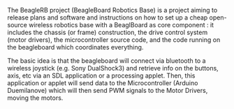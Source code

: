 The BeagleRB project (BeagleBoard Robotics Base) is a project aiming to release plans and software and instructions on how to set up a cheap open-source wireless robotics base with a BeaglBoard as core component : it includes the chassis (or frame) construction, the drive control system (motor drivers), the microcontroller source code, and the code running on the beagleboard which coordinates everything.

The basic idea is that the beagleboard will connect via bluetooth to a wireless joystick (e.g. Sony DualShock3) and retrieve info on the buttons, axis, etc via an SDL application or a processing applet. Then, this application or applet will send data to the Microcontroller (Arduino Duemilanove) which will then send PWM signals to the Motor Drivers, moving the motors.